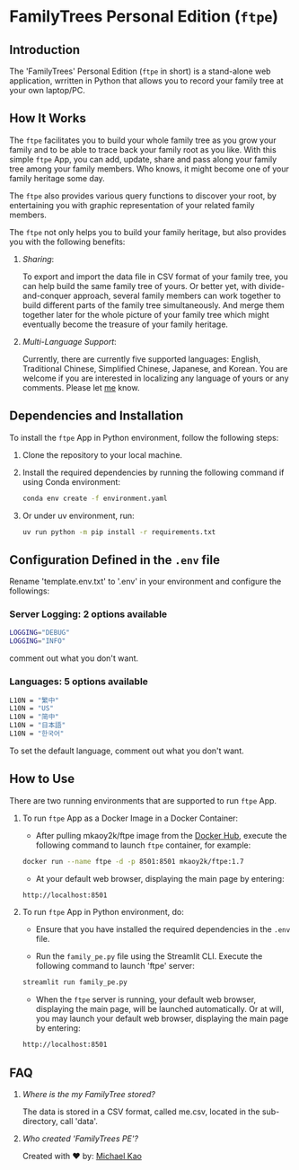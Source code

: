 # FamilyTrees Personal Edition (`ftpe`)

## Introduction

The 'FamilyTrees' Personal Edition (`ftpe` in short) is a stand-alone web application, wrritten in Python that allows you to record your family tree at your own laptop/PC.

## How It Works

The `ftpe` facilitates you to build your whole family tree as you grow your family and to be able to trace back your family root as you like. With this simple `ftpe` App, you can add, update, share and pass along your family tree among your family members. Who knows, it might become one of your family heritage some day.

The `ftpe` also provides various query functions to discover your root, by entertaining you with graphic representation of your related family members.

The `ftpe` not only helps you to build your family heritage, but also provides you with the following benefits:

1. _Sharing_:

   To export and import the data file in CSV format of your family tree, you can help  build the same family tree of yours. Or better yet, with divide-and-conquer approach, several family members can work together to build different parts of the family tree simultaneously. And merge them together later for the whole picture of your family tree which might eventually become the treasure of your family heritage.

2. _Multi-Language Support_:

   Currently, there are currently five supported languages: English, Traditional Chinese, Simplified Chinese, Japanese, and Korean. You are welcome if you are interested in localizing any language of yours or any comments. Please let [me](mailto:mkaoy2k@gmail.com) know.

## Dependencies and Installation

To install the `ftpe` App in Python environment, follow the following steps:

1. Clone the repository to your local machine.

2. Install the required dependencies by running the following command if using Conda environment:

   ```bash
   conda env create -f environment.yaml
   ```

3. Or under uv environment, run:

   ```bash
   uv run python -m pip install -r requirements.txt
   ```

## Configuration Defined in the `.env` file

Rename 'template.env.txt' to '.env' in your environment and configure the followings:

### Server Logging: 2 options available

```bash
LOGGING="DEBUG"
LOGGING="INFO"
```

comment out what you don't want.

### Languages: 5 options available

```bash
L10N = "繁中"
L10N = "US"
L10N = "简中"
L10N = "日本語"
L10N = "한국어"
```

To set the default language, comment out what you don't want.

## How to Use

There are two running environments that are supported to run `ftpe` App.

1. To run `ftpe` App as a Docker Image in a Docker Container:

   - After pulling mkaoy2k/ftpe image from the [Docker Hub](https://hub.docker.com), execute the following command to launch `ftpe` container, for example:

   ```bash
   docker run --name ftpe -d -p 8501:8501 mkaoy2k/ftpe:1.7
   ```

   - At your default web browser, displaying the main page by entering:

   ```bash
   http://localhost:8501
   ```

2. To run `ftpe` App in Python environment, do:

   - Ensure that you have installed the required dependencies in the `.env` file.

   - Run the `family_pe.py` file using the Streamlit CLI. Execute the following command to launch 'ftpe' server:

   ```bash
   streamlit run family_pe.py
   ```

   - When the `ftpe` server is running, your default web browser, displaying the main page, will be launched automatically. Or at will, you may launch your default web browser, displaying the main page by entering:

   ```bash
   http://localhost:8501
   ```

## FAQ

1. _Where is the my FamilyTree stored?_

   The data is stored in a CSV format, called me.csv, located in the sub-directory, call 'data'.

2. _Who created 'FamilyTrees PE'?_

   Created with ❤️ by:
   [Michael Kao](https://github.com/mkaoy2k)
